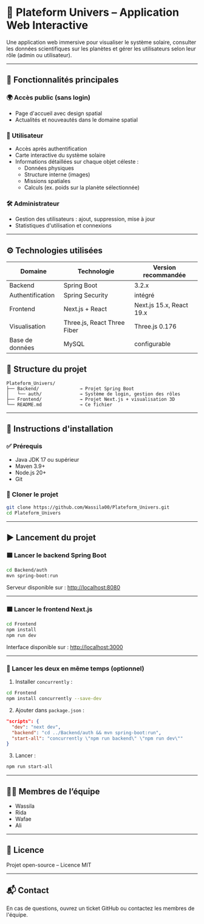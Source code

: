 # 🌌 Plateform Univers – Application Web Interactive

Une application web immersive pour visualiser le système solaire, consulter les données scientifiques sur les planètes et gérer les utilisateurs selon leur rôle (admin ou utilisateur).

---

## 🔭 Fonctionnalités principales

### 🌍 Accès public (sans login)
- Page d'accueil avec design spatial
- Actualités et nouveautés dans le domaine spatial

### 👤 Utilisateur
- Accès après authentification
- Carte interactive du système solaire
- Informations détaillées sur chaque objet céleste :
  - Données physiques
  - Structure interne (images)
  - Missions spatiales
  - Calculs (ex. poids sur la planète sélectionnée)

### 🛠️ Administrateur
- Gestion des utilisateurs : ajout, suppression, mise à jour
- Statistiques d'utilisation et connexions

---

## ⚙️ Technologies utilisées

| Domaine        | Technologie                   | Version recommandée     |
|----------------|-------------------------------|--------------------------|
| Backend        | Spring Boot                   | 3.2.x                    |
| Authentification | Spring Security             | intégré                  |
| Frontend       | Next.js + React               | Next.js 15.x, React 19.x |
| Visualisation  | Three.js, React Three Fiber   | Three.js 0.176           |
| Base de données|  MySQL           | configurable             |




## 📁 Structure du projet

```
Plateform_Univers/
├── Backend/               → Projet Spring Boot
│   └── auth/              → Système de login, gestion des rôles
├── Frontend/              → Projet Next.js + visualisation 3D
└── README.md              → Ce fichier
```

---

## 🧪 Instructions d'installation

### ✅ Prérequis
- Java JDK 17 ou supérieur
- Maven 3.9+
- Node.js 20+
- Git

### 🔹 Cloner le projet

```bash
git clone https://github.com/Wassila00/Plateform_Univers.git
cd Plateform_Univers
```

---

## ▶️ Lancement du projet

### 🟦 Lancer le backend Spring Boot

```bash
cd Backend/auth
mvn spring-boot:run
```

Serveur disponible sur : [http://localhost:8080](http://localhost:8080)

---

### 🟧 Lancer le frontend Next.js

```bash
cd Frontend
npm install
npm run dev
```

Interface disponible sur : [http://localhost:3000](http://localhost:3000)

---

### 🔁 Lancer les deux en même temps (optionnel)

1. Installer `concurrently` :

```bash
cd Frontend
npm install concurrently --save-dev
```

2. Ajouter dans `package.json` :

```json
"scripts": {
  "dev": "next dev",
  "backend": "cd ../Backend/auth && mvn spring-boot:run",
  "start-all": "concurrently \"npm run backend\" \"npm run dev\""
}
```

3. Lancer :

```bash
npm run start-all
```

---

## 👩‍🚀 Membres de l’équipe

- Wassila
- Rida
- Wafae
- Ali

---

## 📄 Licence

Projet open-source – Licence MIT

---

## 📬 Contact

En cas de questions, ouvrez un ticket GitHub ou contactez les membres de l'équipe.